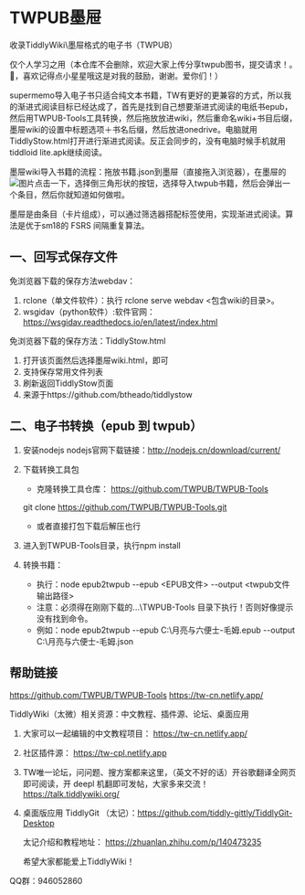 # TWPUB墨屉
收录TiddlyWiki\墨屉格式的电子书（TWPUB）

仅个人学习之用（本仓库不会删除，欢迎大家上传分享twpub图书，提交请求！。🙂，喜欢记得点小星星哦这是对我的鼓励，谢谢。爱你们！）

supermemo导入电子书只适合纯文本书籍，TW有更好的更兼容的方式，所以我的渐进式阅读目标已经达成了，首先是找到自己想要渐进式阅读的电纸书epub，然后用TWPUB-Tools工具转换，然后拖放放进wiki，然后重命名wiki+书目后缀，墨屉wiki的设置中标题选项＋书名后缀，然后放进onedrive。电脑就用TiddlyStow.html打开进行渐进式阅读。反正会同步的，没有电脑时候手机就用tiddloid lite.apk继续阅读。

墨屉wiki导入书籍的流程：拖放书籍.json到墨屉（直接拖入浏览器），在墨屉的![图片](https://user-images.githubusercontent.com/32425955/166909870-f4871de5-c2f3-4c58-b7e4-cec6aeb66b0d.png)点击一下，选择倒三角形状的按钮，选择导入twpub书籍，然后会弹出一个条目，然后你就知道如何做啦。

墨屉是由条目（卡片组成），可以通过筛选器搭配标签使用，实现渐进式阅读。算法是优于sm18的 FSRS 间隔重复算法。



## 一、回写式保存文件

免浏览器下载的保存方法webdav：
1. rclone（单文件软件）：执行 rclone serve webdav <包含wiki的目录>。
2. wsgidav（python软件）:软件官网：https://wsgidav.readthedocs.io/en/latest/index.html


免浏览器下载的保存方法：TiddlyStow.html
1. 打开该页面然后选择墨屉wiki.html，即可
2. 支持保存常用文件列表
3. 刷新返回TiddlyStow页面
4. 来源于https://github.com/btheado/tiddlystow



## 二、电子书转换（epub 到 twpub）

1. 安装nodejs
   nodejs官网下载链接：http://nodejs.cn/download/current/

2. 下载转换工具包
   
   - 克隆转换工具仓库： https://github.com/TWPUB/TWPUB-Tools
   
   git clone https://github.com/TWPUB/TWPUB-Tools.git
   
   - 或者直接打包下载后解压也行

3. 进入到TWPUB-Tools目录，执行npm install
4. 转换书籍：
    - 执行：node epub2twpub --epub <EPUB文件> --output <twpub文件输出路径>
    - 注意：必须得在刚刚下载的...\TWPUB-Tools 目录下执行！否则好像提示没有找到命令。
    - 例如：node epub2twpub --epub C:\月亮与六便士-毛姆.epub --output C:\月亮与六便士-毛姆.json



## 帮助链接

https://github.com/TWPUB/TWPUB-Tools
https://tw-cn.netlify.app/


TiddlyWiki（太微）相关资源：中文教程、插件源、论坛、桌面应用
1. 大家可以一起编辑的中文教程项目： https://tw-cn.netlify.app/
2. 社区插件源： https://tw-cpl.netlify.app
3. TW唯一论坛，问问题、搜方案都来这里，（英文不好的话）开谷歌翻译全网页即可阅读，开 deepl 机翻即可发帖，大家多来交流！ https://talk.tiddlywiki.org/
4. 桌面版应用 TiddlyGit （太记）：https://github.com/tiddly-gittly/TiddlyGit-Desktop

   太记介绍和教程地址： https://zhuanlan.zhihu.com/p/140473235
   
   希望大家都能爱上TiddlyWiki！

QQ群：946052860
